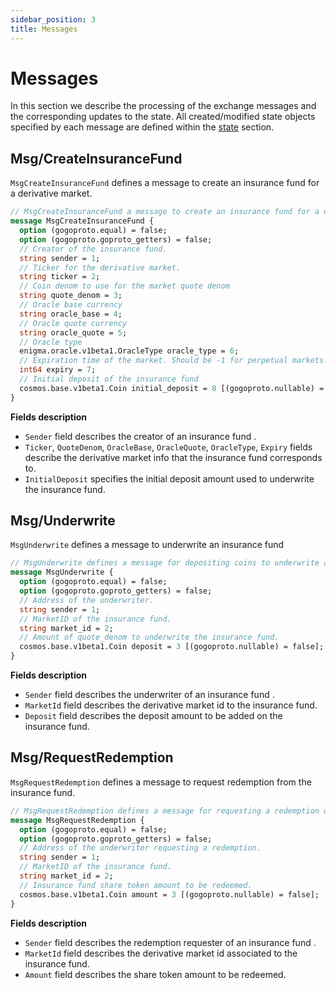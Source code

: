 ```yaml
---
sidebar_position: 3
title: Messages
---
```


# Messages

In this section we describe the processing of the exchange messages and the corresponding updates to the state. All created/modified state objects specified by each message are defined within the [state](02_state_transitions.md) section.

## Msg/CreateInsuranceFund

`MsgCreateInsuranceFund` defines a message to create an insurance fund for a derivative market.

```protobuf
// MsgCreateInsuranceFund a message to create an insurance fund for a derivative market.
message MsgCreateInsuranceFund {
  option (gogoproto.equal) = false;
  option (gogoproto.goproto_getters) = false;
  // Creator of the insurance fund.
  string sender = 1;
  // Ticker for the derivative market.
  string ticker = 2;
  // Coin denom to use for the market quote denom
  string quote_denom = 3;
  // Oracle base currency
  string oracle_base = 4;
  // Oracle quote currency
  string oracle_quote = 5;
  // Oracle type
  enigma.oracle.v1beta1.OracleType oracle_type = 6;
  // Expiration time of the market. Should be -1 for perpetual markets.
  int64 expiry = 7;
  // Initial deposit of the insurance fund
  cosmos.base.v1beta1.Coin initial_deposit = 8 [(gogoproto.nullable) = false];
}
```

**Fields description**

- `Sender` field describes the creator of an insurance fund .
- `Ticker`, `QuoteDenom`, `OracleBase`, `OracleQuote`, `OracleType`, `Expiry` fields describe the derivative market info
  that the insurance fund corresponds to.
- `InitialDeposit` specifies the initial deposit amount used to underwrite the insurance fund.

## Msg/Underwrite

`MsgUnderwrite` defines a message to underwrite an insurance fund

```protobuf
// MsgUnderwrite defines a message for depositing coins to underwrite an insurance fund
message MsgUnderwrite {
  option (gogoproto.equal) = false;
  option (gogoproto.goproto_getters) = false;
  // Address of the underwriter.
  string sender = 1;
  // MarketID of the insurance fund.
  string market_id = 2;
  // Amount of quote_denom to underwrite the insurance fund.
  cosmos.base.v1beta1.Coin deposit = 3 [(gogoproto.nullable) = false];
}
```

**Fields description**

- `Sender` field describes the underwriter of an insurance fund .
- `MarketId` field describes the derivative market id to the insurance fund.
- `Deposit` field describes the deposit amount to be added on the insurance fund.

## Msg/RequestRedemption

`MsgRequestRedemption` defines a message to request redemption from the insurance fund.

```protobuf
// MsgRequestRedemption defines a message for requesting a redemption of the sender's insurance fund tokens
message MsgRequestRedemption {
  option (gogoproto.equal) = false;
  option (gogoproto.goproto_getters) = false;
  // Address of the underwriter requesting a redemption.
  string sender = 1;
  // MarketID of the insurance fund.
  string market_id = 2;
  // Insurance fund share token amount to be redeemed.
  cosmos.base.v1beta1.Coin amount = 3 [(gogoproto.nullable) = false];
}
```

**Fields description**

- `Sender` field describes the redemption requester of an insurance fund .
- `MarketId` field describes the derivative market id associated to the insurance fund.
- `Amount` field describes the share token amount to be redeemed.
